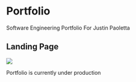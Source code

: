 # Portfolio
Software Engineering Portfolio For Justin Paoletta

## Landing Page
![](landingpage.gif)

Portfolio is currently under production